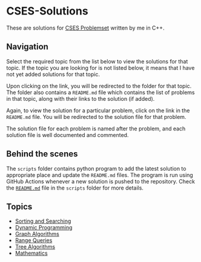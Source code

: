 # CSES-Solutions

These are solutions for [CSES Problemset](https://cses.fi/problemset) written by me in C++.

## Navigation

Select the required topic from the list below to view the solutions for that topic. If the topic you are looking for is not listed below, it means that I have not yet added solutions for that topic.

Upon clicking on the link, you will be redirected to the folder for that topic. The folder also contains a ```README.md``` file which contains the list of problems in that topic, along with their links to the solution (if added).

Again, to view the solution for a particular problem, click on the link in the ```README.md``` file. You will be redirected to the solution file for that problem.

The solution file for each problem is named after the problem, and each solution file is well documented and commented.

## Behind the scenes

The ```scripts``` folder contains python program to add the latest solution to appropriate place and update the ```README.md``` files. The program is run using GitHub Actions whenever a new solution is pushed to the repository. Check the [```README.md```](scripts/README.md) file in the ```scripts``` folder for more details.

## Topics

- [Sorting and Searching](/Sorting%20and%20Searching/)
- [Dynamic Programming](/Dynamic%20Programming/)
- [Graph Algorithms](/Graph%20Algorithms/)
- [Range Queries](/Range%20Queries/)
- [Tree Algorithms](/Tree%20Algorithms/)
- [Mathematics](/Mathematics/)
